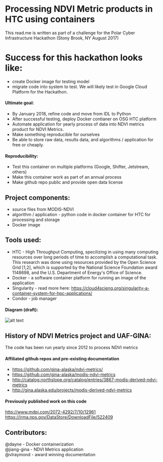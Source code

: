 # Processing NDVI Metric products in HTC using containers
This read.me is written as part of a challenge for the Polar Cyber Infrastructure Hackathon (Stony Brook, NY August 2017)



# Success for this hackathon looks like:
* create Docker image for testing model
* migrate code into system to test. We will likely test in Google Cloud Platform for the Hackathon.

#### Ultimate goal: 
* By January 2018, refine code and move from IDL to Python
* After successful testing, deploy Docker contianer on OSG HTC platform
* Automate application for yearly process of data into NDVI metrics product for NDVI Metrics. 
* Make something reproducible for ourselves
* Be able to store raw data, results data, and algorithms / application for free or cheaply.

#### Reproducibility:
* Test this container on multiple platforms (Google, Shifter, Jetstream, others)
* Make this container work as part of an annual process
* Make github repo public and provide open data license

## Project components:
* source files from MODIS-NDVI
* algorithm / application - python code in docker container for HTC for processing and storage
* Docker image

## Tools used:
* HTC - High Throughput Computing, specilizing in using many computing resources over long periods of time to accomplish a computational task. This research was done using resources provided by the Open Science Grid [1,2], which is supported by the National Science Foundation award 1148698, and the U.S. Department of Energy's Office of Science.   
* Docker - a software container platform for running an image of the application
* Singularity - read more here: https://cloud4scieng.org/singularity-a-container-system-for-hpc-applications/  
* Condor - job manager

#### Diagram (draft):
![alt text](https://github.com/gina-alaska/emodis_ndvi_python-docker/blob/master/NDVItoDocker.jpg)

## History of NDVI Metrics project and UAF-GINA:
The code has been run yearly since 2012 to process NDVI metrics

#### Affiliated github repos and pre-existing documentation
* https://github.com/gina-alaska/ndvi-metrics/
* https://github.com/gina-alaska/modis-ndvi-metrics
* http://catalog.northslope.org/catalog/entries/3867-modis-derived-ndvi-metrics
* http://gina.alaska.edu/projects/modis-derived-ndvi-metrics

#### Previously published work on this code
http://www.mdpi.com/2072-4292/7/10/12961  
https://irma.nps.gov/DataStore/DownloadFile/522409  

## Contributors:
@dayne - Docker containerization  
@jiang-gina - NDVI Metrics application  
@vlraymond - award winning documentation  

